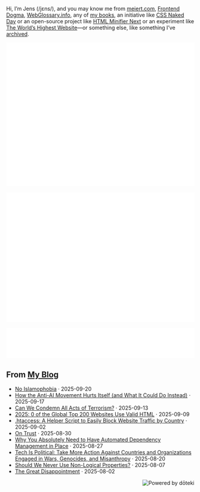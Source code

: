 Hi, I’m Jens (/jɛns/), and you may know me from [meiert.com](https://meiert.com/), [Frontend Dogma](https://frontenddogma.com/), [WebGlossary.info](https://webglossary.info/), any of [my books](https://www.goodreads.com/author/list/13623828.Jens_Oliver_Meiert), an initiative like [CSS Naked Day](https://css-naked-day.org/) or an open-source project like [HTML Minifier Next](https://github.com/j9t/html-minifier-next) or an experiment like [The World’s Highest Website](https://worlds-highest-website.com/)—or something else, like something I’ve [archived](https://mirrors.meiert.org/).

<!-- Metrics -->

[![Jens’s stats as per Metrics.](github-metrics.svg)](https://github.com/lowlighter/metrics)

[![Jens’s calendar.](github-metrics.plugin.isocalendar.fullyear.svg)](https://github.com/lowlighter/metrics/blob/master/source/plugins/isocalendar/README.md)

[![Jens’s facts.](github-metrics.plugin.habits.facts.svg)](https://github.com/lowlighter/metrics/blob/master/source/plugins/habits/README.md)

<!-- dōteki -->

<!-- blog start -->
## From [My Blog](https://meiert.com/)

- [No Islamophobia](https://meiert.com/blog/no-islamophobia/) · 2025-09-20
- [How the Anti-AI Movement Hurts Itself (and What It Could Do Instead)](https://meiert.com/blog/the-anti-ai-movement/) · 2025-09-17
- [Can We Condemn All Acts of Terrorism?](https://meiert.com/blog/acts-of-terrorism/) · 2025-09-13
- [2025: 0 of the Global Top 200 Websites Use Valid HTML](https://meiert.com/blog/html-conformance-2025/) · 2025-09-09
- [.htaccess: A Helper Script to Easily Block Website Traffic by Country](https://meiert.com/blog/block-traffic-by-country-via-htaccess/) · 2025-09-02
- [On Trust](https://meiert.com/blog/on-trust/) · 2025-08-30
- [Why You Absolutely Need to Have Automated Dependency Management in Place](https://meiert.com/blog/automated-dependency-management/) · 2025-08-27
- [Tech Is Political: Take More Action Against Countries and Organizations Engaged in Wars, Genocides, and Misanthropy](https://meiert.com/blog/tech-is-political-take-more-action/) · 2025-08-20
- [Should We Never Use Non-Logical Properties?](https://meiert.com/blog/non-logical-properties/) · 2025-08-07
- [The Great Disappointment](https://meiert.com/blog/the-great-disappointment/) · 2025-08-02
<!-- blog end -->

<a href="https://doteki.org"><img src="https://img.shields.io/badge/powered_by-d%C5%8Dteki-0?style=flat-square&labelColor=202b2d&color=5E936C" align="right" alt="Powered by dōteki"></a>